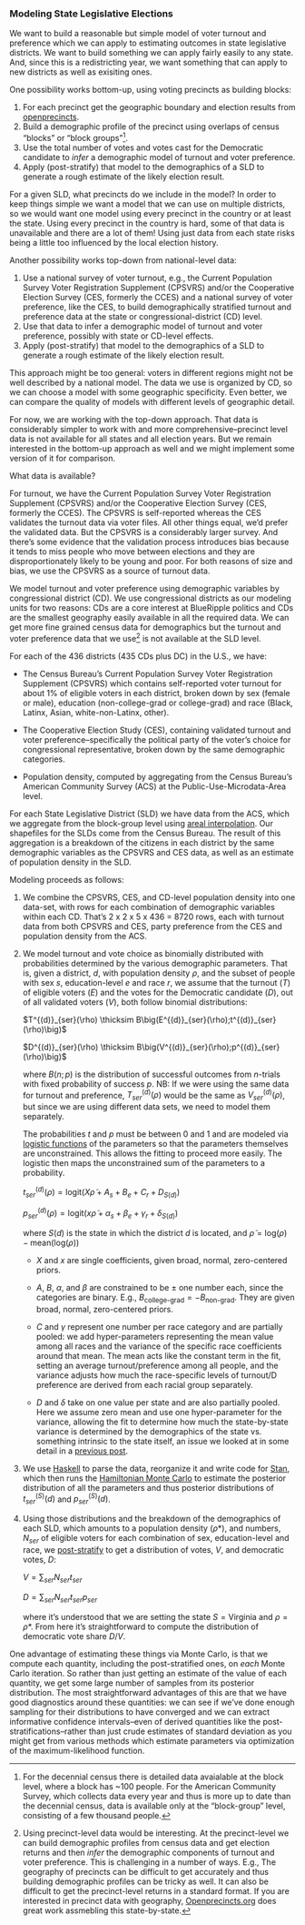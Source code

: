 ### Modeling State Legislative Elections
We want to build a reasonable but simple model of voter turnout and preference which we
can apply to estimating outcomes in state legislative districts.  We want to build something
we can apply fairly easily to any state.  And, since this is a redistricting year,
we want something that can apply to new districts as well as exisiting ones.

One possibility works bottom-up, using voting precincts as building blocks:

1. For each precinct get the geographic boundary and election results from
[openprecincts](https://openprecincts.org).
2. Build a demographic profile of the precinct using overlaps of census “blocks” or “block
groups”[^censusGeographies].
3. Use the total number of votes and votes cast for the Democratic candidate
to *infer* a demographic model of turnout and voter preference.
4. Apply (post-stratify) that model to the demographics of a SLD to generate a rough
estimate of the likely election result.

For a given SLD, what precincts do we include in the model?  In order to keep
things simple we want a model that we can use on multiple districts, so we
would want one model using every precinct in the country or at least the state.
Using every precinct in the country is hard, some of that data is unavailable
and there are a lot of them!  Using just data from each state risks being a little
too influenced by the local election history.

Another possibility works top-down from national-level data:

1. Use a national survey of voter turnout, e.g., the
Current Population Survey Voter Registration Supplement (CPSVRS) and/or the
Cooperative Election Survey (CES, formerly the CCES) and a national survey
of voter preference, like the CES, to build demographically stratified turnout
and preference data at the state or congressional-district (CD) level.
2. Use that data to infer a demographic model of turnout and voter preference,
possibly with state or CD-level effects.
3. Apply (post-stratify) that model to the demographics of a SLD to generate
a rough estimate of the likely election result.

This approach might be too general: voters in different regions might not
be well described by a national model.  The data we use is organized by CD,
so we can choose a model with some geographic specificity. Even better, we can
compare the quality of models with different levels of geographic detail.

For now, we are working with the top-down approach.  That data is considerably simpler
to work with and more comprehensive–precinct level data is not available for all states
and all election years.  But we remain interested in the bottom-up approach as well
and we might implement some version of it for comparison.

[^censusGeographies]: For the decennial census there is detailed data avaialable at the block
level, where a block has ~100 people.  For the American Community Survey, which collects
data every year and thus is more up to date than the decennial census, data is available
only at the “block-group” level, consisting of a few thousand people.


What data is available?


For turnout, we have the
Current Population Survey Voter Registration Supplement (CPSVRS) and/or the
Cooperative Election Survey (CES, formerly the CCES).  The CPSVRS is self-reported whereas the
CES validates the turnout data via voter files.  All other things equal, we’d prefer the validated
data.  But the CPSVRS is a considerably larger survey.  And there’s some evidence that the
validation process introduces bias because it tends to miss people who move between elections
and they are disproportionately likely to be young and poor.  For both reasons of size
and bias, we use the CPSVRS as a source of turnout data.

We model turnout and voter preference using demographic variables by congressional district (CD).
We use congressional districts as our modeling units for two reasons:
CDs are a core interest at BlueRipple politics
and CDs are the smallest geography easily available in all the required data.
We can get more fine grained census data for demographics but the turnout and
voter preference data that we use[^otherData] is not available at the SLD level.

[^otherData]: Using precinct-level data would be interesting.  At the
precinct-level we can build demographic profiles from census data and get election
returns and then *infer* the demographic components of turnout and voter preference.
This is challenging in a number of ways.  E.g., The geography of precincts can be difficult
to get accurately and thus building demographic profiles can be tricky as well. It can also
be difficult to get the precinct-level returns in a standard format.
If you are interested in precinct data with geography,
[Openprecincts.org](https://openprecincts.org) does great work assmebling this state-by-state.

For each of the 436 districts (435 CDs plus DC) in the U.S., we have:

- The Census Bureau’s Current Population Survey Voter Registration Supplement (CPSVRS)
which contains self-reported voter turnout for about 1% of eligible voters in each district,
broken down by sex (female or male), education (non-college-grad or college-grad)
and race (Black, Latinx, Asian, white-non-Latinx, other).

- The Cooperative Election Study (CES), containing validated turnout and voter preference–specifically
the political party of the voter’s choice for congressional representative, broken down by the same
demographic categories.

- Population density, computed by aggregating from the Census Bureau’s American Community Survey
(ACS) at the Public-Use-Microdata-Area level.

For each State Legislative District (SLD) we have data from the ACS, which we aggregate from
the block-group level using
[areal interpolation](https://medium.com/spatial-data-science/spatial-interpolation-with-python-a60b52f16cbb).
Our shapefiles for the SLDs come from the Census Bureau.  The result of this aggregation is a breakdown
of the citizens in each district by the same demographic variables as the CPSVRS and CES data, as well as
an estimate of population density in the SLD.

Modeling proceeds as follows:

1. We combine the CPSVRS, CES, and CD-level population density into one data-set, with rows for each combination
   of demographic variables within each CD.  That’s 2 x 2 x 5 x 436 = 8720 rows, each with turnout data from both
   CPSVRS and CES, party preference from the CES and population density from the ACS.

2. We model turnout and vote choice as binomially distributed with probabilities determined by the various
   demographic parameters.  That is, given a district,
   $d$, with population density $\rho$, and the subset of people with sex $s$, education-level $e$ and race $r$,
   we assume that the turnout ($T$) of eligible voters ($E$)
   and the votes for the Democratic candidate ($D$),
   out of all validated voters ($V$), both follow binomial distributions:

    $T^{(d)}_{ser}(\rho) \thicksim B\big(E^{(d)}_{ser}(\rho);t^{(d)}_{ser}(\rho)\big)$

    $D^{(d)}_{ser}(\rho) \thicksim B\big(V^{(d)}_{ser}(\rho);p^{(d)}_{ser}(\rho)\big)$

    where $B(n;p)$ is the distribution of successful outcomes from $n$-trials with
    fixed probability of success $p$.
    NB: If we were using the same data for turnout and preference, $T^{(d)}_{ser}(\rho)$
    would be the same as $V^{(d)}_{ser}(\rho)$,
    but since we are using different data sets, we need to model them separately.

    The probabilities $t$ and $p$ must be between 0 and 1 and are modeled via
    [logistic functions](https://en.wikipedia.org/wiki/Logistic_function)
    of the parameters so that the parameters themselves are unconstrained.
    This allows the fitting to proceed more easily.
    The logistic then maps the unconstrained
    sum of the parameters to a probability.

    $\begin{equation}
    t^{(d)}_{ser}(\rho) = \textrm{logit}(X\tilde{\rho} + A_s + B_e + C_r + D_{S(d)})
    \end{equation}$

    $\begin{equation}
    p^{(d)}_{ser}(\rho) = \textrm{logit}(x\tilde{\rho} + \alpha_s + \beta_e + \gamma_r + \delta_{S(d)})
    \end{equation}$

    where $S(d)$ is the state in which the district $d$ is located,
    and $\tilde{\rho} = \textrm{log}(\rho) - \textrm{mean}(\textrm{log}(\rho))$

    - $X$ and $x$ are single coefficients, given broad, normal, zero-centered priors.

    - $A$, $B$, $\alpha$, and $\beta$ are constrained to be $\pm$ one number each,
      since the categories are binary.
      E.g., $B_\textrm{college-grad} = -B_\textrm{non-grad}$.
      They are given broad, normal, zero-centered priors.

    - $C$ and $\gamma$ represent one number per race category and are partially pooled:
      we add hyper-parameters representing the mean value among all races and the variance
      of the specific race coefficients around that mean.  The mean acts like the constant term
      in the fit, setting an average turnout/preference among all people,
      and the variance adjusts how much the race-specific levels
      of turnout/D preference are derived from each racial group separately.

    - $D$ and $\delta$ take on one value per state and are also partially pooled.
      Here we assume zero mean and use one
      hyper-parameter for the variance, allowing the fit to determine
      how much the state-by-state variance is determined by the demographics of the state
      vs. something intrinsic to the state itself, an issue we looked at in some detail in
      a [previous post](https://blueripple.github.io/research/Turnout/StateSpecific1/post.html).

3. We use
   [Haskell](https://www.haskell.org) to parse the data, reorganize it and write code for
   [Stan](https://mc-stan.org), which then runs the
   [Hamiltonian Monte Carlo](https://en.wikipedia.org/wiki/Hamiltonian_Monte_Carlo)
   to estimate the posterior distribution of all the parameters and thus
   posterior distributions of $t^{(S)}_{ser}(d)$ and $p^{(S)}_{ser}(d)$.

4. Using those distributions and the breakdown of the demographics of each SLD,
   which amounts to a population density ($\rho*$), and numbers, $N_{ser}$
   of eligible voters for each combination of sex, education-level and race, we
   [post-stratify](https://en.wikipedia.org/wiki/Multilevel_regression_with_poststratification)
   to get a distribution of votes, $V$, and democratic votes, $D$:

    $\begin{equation}
    V = \sum_{ser} N_{ser} t_{ser}
    \end{equation}$

    $\begin{equation}
    D = \sum_{ser} N_{ser} t_{ser} p_{ser}
    \end{equation}$

    where it’s understood that we are setting the state $S=\textrm{Virginia}$
    and $\rho=\rho*$.
    From here it’s straightforward to compute the distribution
    of democratic vote share $D/V$.

One advantage of estimating these things via Monte Carlo, is that we compute each quantity,
including the post-stratified ones, on *each* Monte Carlo iteration.  So rather than just
getting an estimate of the value of each quantity, we get some large number of samples from
its posterior distribution.  The most straightforward advantages of this are that we have good
diagnostics around these quantities: we can see if we’ve done enough sampling for
their distributions to have converged and we can extract informative confidence
intervals–even of derived quantities like the post-stratifications–rather
than just crude estimates of standard deviation as you might get from various methods which
estimate parameters via optimization of the maximum-likelihood function.
